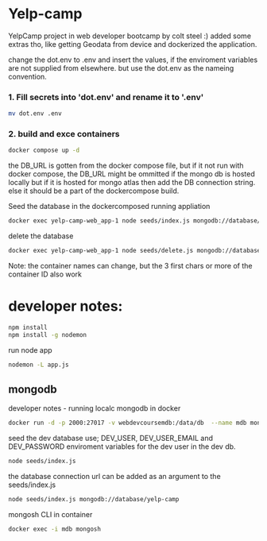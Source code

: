 # Yelp-camp

YelpCamp project in web developer bootcamp by colt steel :) added some extras tho, like getting Geodata from device and dockerized the application.

change the dot.env to .env and insert the values, if the enviroment variables are not supplied from elsewhere. but use the dot.env as the nameing convention.  

### 1. Fill secrets into 'dot.env' and rename it to '.env'
```bash 
mv dot.env .env
```
### 2. build and exce containers
```bash 
docker compose up -d
```
the DB_URL is gotten from the docker compose file, but if it not run with docker compose, the DB_URL might be ommitted if the mongo db is hosted locally but if it is hosted for mongo atlas then add the DB connection string. else it should be a part of the dockercompose build.

Seed the database in the dockercomposed running appliation
```bash
docker exec yelp-camp-web_app-1 node seeds/index.js mongodb://database/yelp-camp
```
delete the database
```bash
docker exec yelp-camp-web_app-1 node seeds/delete.js mongodb://database/yelp-camp
```
Note: the container names can change, but the 3 first chars or more of the container ID also work


# developer notes:
```bash 
npm install
npm install -g nodemon
```

run node app
```bash 
nodemon -L app.js
```
## mongodb

developer notes - running localc mongodb in docker
```bash 
docker run -d -p 2000:27017 -v webdevcoursemdb:/data/db  --name mdb mongo
```
seed the dev database use; DEV_USER, DEV_USER_EMAIL and DEV_PASSWORD enviroment variables for the dev user in the dev db.
```bash 
node seeds/index.js 
```
the database connection url can be added as an argument to the seeds/index.js
```bash 
node seeds/index.js mongodb://database/yelp-camp
```



mongosh CLI in container
```bash 
docker exec -i mdb mongosh
```
